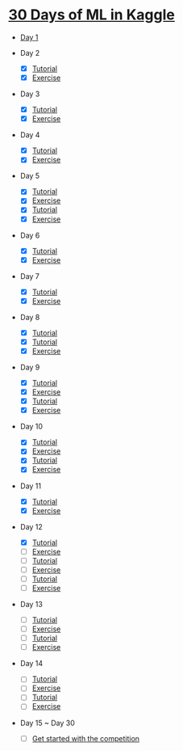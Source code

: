 # [30 Days of ML in Kaggle](https://www.kaggle.com/thirty-days-of-ml)

- [Day 1](https://www.kaggle.com/alexisbcook/getting-started-with-kaggle?utm_medium=email&utm_source=gamma&utm_campaign=thirty-days-of-ml&utm_content=day-1)

- Day 2
    - [x] [Tutorial](https://www.kaggle.com/colinmorris/hello-python?utm_medium=email&utm_source=gamma&utm_campaign=thirty-days-of-ml&utm_content=day-2)
    - [x] [Exercise](https://www.kaggle.com/scratchpad/notebook0e6fc8bada/edit)

- Day 3
    -  [x] [Tutorial](https://www.kaggle.com/colinmorris/functions-and-getting-help?utm_medium=email&utm_source=gamma&utm_campaign=thirty-days-of-ml&utm_content=day-3)
    -  [x] [Exercise](https://www.kaggle.com/scratchpad/notebook8f854b57a1/edit)

- Day 4
    -  [x] [Tutorial](https://www.kaggle.com/colinmorris/booleans-and-conditionals?utm_medium=email&utm_source=gamma&utm_campaign=thirty-days-of-ml&utm_content=day-4)
    -  [x] [Exercise](https://www.kaggle.com/scratchpad/notebook0c04bfbf8c/edit)
    
- Day 5
    -  [x] [Tutorial](https://www.kaggle.com/colinmorris/lists?utm_medium=email&utm_source=gamma&utm_campaign=thirty-days-of-ml&utm_content=day-5)
    -  [x] [Exercise](https://www.kaggle.com/scratchpad/notebook14982e3e61/edit)
    -  [x] [Tutorial](https://www.kaggle.com/colinmorris/loops-and-list-comprehensions?utm_medium=email&utm_source=gamma&utm_campaign=thirty-days-of-ml&utm_content=day-5)
    -  [x] [Exercise](https://www.kaggle.com/scratchpad/notebooka762db87b4/edit)
    
- Day 6
   - [x] [Tutorial](https://www.kaggle.com/colinmorris/strings-and-dictionaries?utm_medium=email&utm_source=gamma&utm_campaign=thirty-days-of-ml&utm_content=day-6)
   - [x] [Exercise](https://www.kaggle.com/scratchpad/notebookfe0dc681c0/edit)

- Day 7
   - [x] [Tutorial](https://www.kaggle.com/colinmorris/working-with-external-libraries?utm_medium=email&utm_source=gamma&utm_campaign=thirty-days-of-ml&utm_content=day-7)
   - [x] [Exercise](https://www.kaggle.com/scratchpad/notebookc8e832d42f/edit)

- Day 8
   - [x] [Tutorial](https://www.kaggle.com/dansbecker/how-models-work?utm_medium=email&utm_source=gamma&utm_campaign=thirty-days-of-ml&utm_content=day-8)
   - [x] [Tutorial](https://www.kaggle.com/dansbecker/basic-data-exploration?utm_medium=email&utm_source=gamma&utm_campaign=thirty-days-of-ml&utm_content=day-8)
   - [x] [Exercise](https://www.kaggle.com/scratchpad/notebookc21e868b74/edit)

- Day 9
   - [x] [Tutorial](https://www.kaggle.com/dansbecker/your-first-machine-learning-model?utm_medium=email&utm_source=gamma&utm_campaign=thirty-days-of-ml&utm_content=day-9)
   - [x] [Exercise](https://www.kaggle.com/scratchpad/notebook6c85c425f1/edit)
   - [x] [Tutorial](https://www.kaggle.com/dansbecker/model-validation?utm_medium=email&utm_source=gamma&utm_campaign=thirty-days-of-ml&utm_content=day-9)
   - [x] [Exercise](https://www.kaggle.com/scratchpad/notebookb1882cfbc8/edit)

- Day 10
   - [x] [Tutorial](https://www.kaggle.com/dansbecker/underfitting-and-overfitting?utm_medium=email&utm_source=gamma&utm_campaign=thirty-days-of-ml&utm_content=day-10)
   - [x] [Exercise](https://www.kaggle.com/scratchpad/notebook7ea31291a2/edit)
   - [x] [Tutorial](https://www.kaggle.com/dansbecker/random-forests?utm_medium=email&utm_source=gamma&utm_campaign=thirty-days-of-ml&utm_content=day-10)
   - [x] [Exercise](https://www.kaggle.com/scratchpad/notebook0ccaf88963/edit) 

- Day 11
   - [x] [Tutorial](https://www.kaggle.com/alexisbcook/machine-learning-competitions?utm_medium=email&utm_source=gamma&utm_campaign=thirty-days-of-ml&utm_content=day-11)
   - [x] [Exercise](https://www.kaggle.com/scratchpad/notebookbb7aac3405/edit)

- Day 12
   - [x] [Tutorial](https://www.kaggle.com/alexisbcook/introduction?utm_medium=email&utm_source=gamma&utm_campaign=thirty-days-of-ml&utm_content=day-12)
   - [ ] [Exercise](https://www.kaggle.com/scratchpad/notebook090f0d6c6f/edit)
   - [ ] [Tutorial](https://www.kaggle.com/alexisbcook/missing-values?utm_medium=email&utm_source=gamma&utm_campaign=thirty-days-of-ml&utm_content=day-12)
   - [ ] [Exercise](https://www.kaggle.com/scratchpad/notebook8756bbacee/edit)
   - [ ] [Tutorial](https://www.kaggle.com/alexisbcook/categorical-variables?utm_medium=email&utm_source=gamma&utm_campaign=thirty-days-of-ml&utm_content=day-12)
   - [ ] [Exercise](https://www.kaggle.com/scratchpad/notebook91dcf4f48d/edit)

- Day 13
   - [ ] [Tutorial](https://www.kaggle.com/alexisbcook/pipelines?utm_medium=email&utm_source=gamma&utm_campaign=thirty-days-of-ml&utm_content=day-13)
   - [ ] [Exercise](https://www.kaggle.com/scratchpad/notebook0c053e11da/edit)
   - [ ] [Tutorial](https://www.kaggle.com/alexisbcook/cross-validation?utm_medium=email&utm_source=gamma&utm_campaign=thirty-days-of-ml&utm_content=day-13)
   - [ ] [Exercise](https://www.kaggle.com/scratchpad/notebook10cf93a3a7/edit)

- Day 14
   - [ ] [Tutorial](https://www.kaggle.com/alexisbcook/xgboost?utm_medium=email&utm_source=gamma&utm_campaign=thirty-days-of-ml&utm_content=day-14)
   - [ ] [Exercise](https://www.kaggle.com/scratchpad/notebookeb1b8e50f5/edit)
   - [ ] [Tutorial](https://www.kaggle.com/alexisbcook/data-leakage?utm_medium=email&utm_source=gamma&utm_campaign=thirty-days-of-ml&utm_content=day-14)
   - [ ] [Exercise](https://www.kaggle.com/scratchpad/notebook5e967d9508/edit)

- Day 15 ~ Day 30
   - [ ] [Get started with the competition](https://www.kaggle.com/account/login?returnUrl=%2Ft%2F393fc35395f012ed16690ef2a8fce161)

